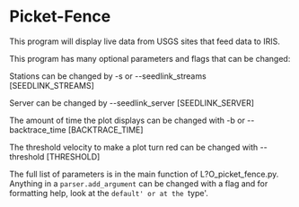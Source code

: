 # Picket-Fence
This program will display live data from USGS sites that feed data to IRIS.

This program has many optional parameters and flags that can be changed:

Stations can be changed by -s or --seedlink_streams \[SEEDLINK_STREAMS\]

Server can be changed by --seedlink_server \[SEEDLINK_SERVER\]

The amount of time the plot displays can be changed with -b or --backtrace_time \[BACKTRACE_TIME\]

The threshold velocity to make a plot turn red can be changed with --threshold \[THRESHOLD\]

The full list of parameters is in the main function of L?O_picket_fence.py. Anything in a `parser.add_argument` can be changed with a flag and for formatting help, look at the `default' or at the `type'.
